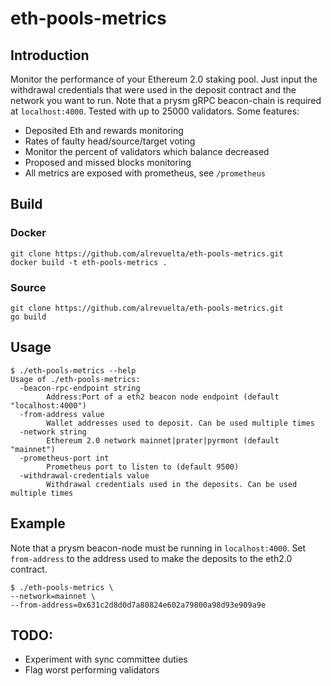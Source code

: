 # eth-pools-metrics


## Introduction

Monitor the performance of your Ethereum 2.0 staking pool. Just input the withdrawal credentials that were used in the deposit contract and the network you want to run. Note that a prysm gRPC beacon-chain is required at `localhost:4000`. Tested with up to 25000 validators. Some features:
* Deposited Eth and rewards monitoring
* Rates of faulty head/source/target voting
* Monitor the percent of validators which balance decreased
* Proposed and missed blocks monitoring
* All metrics are exposed with prometheus, see `/prometheus`

## Build

### Docker

```console
git clone https://github.com/alrevuelta/eth-pools-metrics.git
docker build -t eth-pools-metrics .
```

### Source

```console
git clone https://github.com/alrevuelta/eth-pools-metrics.git
go build
```

## Usage

```console
$ ./eth-pools-metrics --help
Usage of ./eth-pools-metrics:
  -beacon-rpc-endpoint string
    	Address:Port of a eth2 beacon node endpoint (default "localhost:4000")
  -from-address value
    	Wallet addresses used to deposit. Can be used multiple times
  -network string
    	Ethereum 2.0 network mainnet|prater|pyrmont (default "mainnet")
  -prometheus-port int
    	Prometheus port to listen to (default 9500)
  -withdrawal-credentials value
    	Withdrawal credentials used in the deposits. Can be used multiple times
```

## Example

Note that a prysm beacon-node must be running in `localhost:4000`. Set `from-address` to the address used to make the deposits to the eth2.0 contract.
```console
$ ./eth-pools-metrics \
--network=mainnet \
--from-address=0x631c2d8d0d7a80824e602a79800a98d93e909a9e
```

## TODO:
* Experiment with sync committee duties
* Flag worst performing validators
